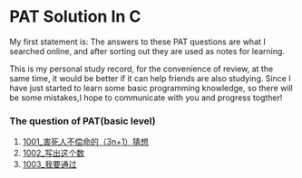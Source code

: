 # PAT Solution In C
My first statement is: The answers to these PAT questions are what I searched online, and after sorting out they are used as notes for learning.

This is my personal study record, for the convenience of review, at the same time, it would be better if it can help friends are also studying. Since I have just started to learn some basic programming knowledge, so there will be some mistakes,I hope to communicate with you and progress togther!


### The question of PAT(basic level)
1. [1001_害死人不偿命的（3n+1）猜想](https://github.com/AAM0903/PAT-Basic-Level-Solution-In-C/blob/master/%E9%A2%98%E7%9B%AE%E9%9B%86/1001_%E5%AE%B3%E6%AD%BB%E4%BA%BA%E4%B8%8D%E5%81%BF%E5%91%BD%E7%9A%84%EF%BC%883n%2B1%EF%BC%89%E7%8C%9C%E6%83%B3.c)
2. [1002_写出这个数](https://github.com/AAM0903/PAT-Basic-Level-Solution-In-C/blob/master/%E9%A2%98%E7%9B%AE%E9%9B%86/1002_%E5%86%99%E5%87%BA%E8%BF%99%E4%B8%AA%E6%95%B0.c)
3. [1003_我要通过](https://github.com/AAM0903/PAT-Basic-Level-Solution-In-C/blob/master/1003_%E6%88%91%E8%A6%81%E9%80%9A%E8%BF%87)
